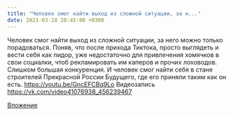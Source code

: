 ```yaml
---
title: "Человек смог найти выход из сложной ситуации, за н..."
date: 2021-03-18 20:45:00 +0300
---
```


Человек смог найти выход из сложной ситуации, за него можно только порадоваться. Поняв, что после прихода Тиктока, просто выглядеть и вести себя как пидор, уже недостаточно для привлечения хомячков в свои социалки, чтоб рекламировать им каперов и прочих лоховодов. Слишком большая конкуренция. И человек смог найти себя в стане строителей Прекрасной России Будущего, где его приняли таким как он есть.
https://youtu.be/GncEFCBq9Lo
Видеозапись
https://vk.com/video41076938_456239467

[Вложение](https://vk.com/video41076938_456239467)
